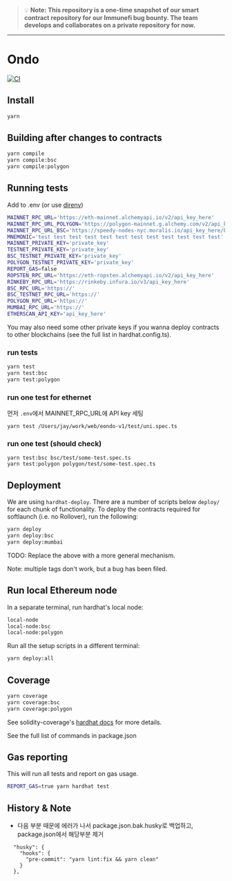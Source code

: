 > 💡 **Note: This repository is a one-time snapshot of our smart contract repository for our Immunefi bug bounty. The team develops and collaborates on a private repository for now.**

---

# Ondo

[![CI](https://github.com/ondoprotocol/ondo-protocol/actions/workflows/nodejs.yml/badge.svg)](https://github.com/ondoprotocol/ondo-protocol/actions/workflows/nodejs.yml)

## Install

```sh
yarn
```

## Building after changes to contracts

```sh
yarn compile
yarn compile:bsc
yarn compile:polygon
```

## Running tests

Add to .env (or use [direnv](https://direnv.net))

```sh
MAINNET_RPC_URL='https://eth-mainnet.alchemyapi.io/v2/api_key_here'
MAINNET_RPC_URL_POLYGON='https://polygon-mainnet.g.alchemy.com/v2/api_key_here'
MAINNET_RPC_URL_BSC='https://speedy-nodes-nyc.moralis.io/api_key_here/bsc/mainnet/archive'
MNEMONIC='test test test test test test test test test test test test'
MAINNET_PRIVATE_KEY='private_key'
TESTNET_PRIVATE_KEY='private_key'
BSC_TESTNET_PRIVATE_KEY='private_key'
POLYGON_TESTNET_PRIVATE_KEY='private_key'
REPORT_GAS=false
ROPSTEN_RPC_URL='https://eth-ropsten.alchemyapi.io/v2/api_key_here'
RINKEBY_RPC_URL='https://rinkeby.infura.io/v3/api_key_here'
BSC_RPC_URL='https://'
BSC_TESTNET_RPC_URL='https://'
POLYGON_RPC_URL='https://'
MUMBAI_RPC_URL='https://'
ETHERSCAN_API_KEY='api_key_here'
```

You may also need some other private keys if you wanna deploy contracts to other blockchains (see the full list in hardhat.config.ts).

### run tests
```sh
yarn test
yarn test:bsc
yarn test:polygon
```
### run one test for ethernet
먼저 `.env`에서 MAINNET_RPC_URL에 API key 세팅
```
yarn test /Users/jay/work/web/eondo-v1/test/uni.spec.ts
```

### run one test (should check)
```
yarn test:bsc bsc/test/some-test.spec.ts
yarn test:polygon polygon/test/some-test.spec.ts
```

## Deployment

We are using `hardhat-deploy`. There are a number of scripts below `deploy/` for each chunk of functionality. To deploy the contracts required for softlaunch (i.e. no Rollover), run the following:

```sh
yarn deploy
yarn deploy:bsc
yarn deploy:mumbai
```

TODO: Replace the above with a more general mechanism.

Note: multiple tags don't work, but a bug has been filed.

## Run local Ethereum node

In a separate terminal, run hardhat's local node:

```sh
local-node
local-node:bsc
local-node:polygon
```

Run all the setup scripts in a different terminal:

```sh
yarn deploy:all
```

## Coverage

```sh
yarn coverage
yarn coverage:bsc
yarn coverage:polygon
```

See solidity-coverage's [hardhat docs](https://github.com/sc-forks/solidity-coverage/blob/master/HARDHAT_README.md) for more details.

See the full list of commands in package.json

## Gas reporting

This will run all tests and report on gas usage.

```sh
REPORT_GAS=true yarn hardhat test
```

## History & Note
- 다음 부분 때문에 에러가 나서 package.json.bak.husky로 백업하고, package.json에서 해당부분 제거
```
  "husky": {
    "hooks": {
      "pre-commit": "yarn lint:fix && yarn clean"
    }
  },
```
